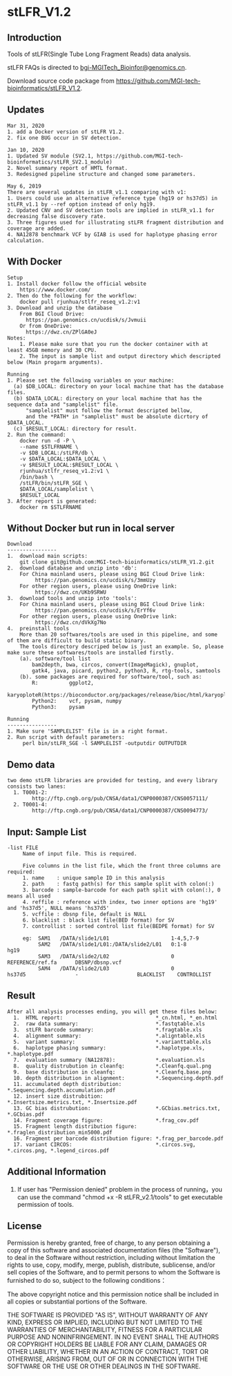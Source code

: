 # stLFR_V1.2

Introduction
----------------
Tools of stLFR(Single Tube Long Fragment Reads) data analysis.

stLFR FAQs is directed to bgi-MGITech_Bioinfor@genomics.cn.

Download source code package from https://github.com/MGI-tech-bioinformatics/stLFR_V1.2.

Updates 
----------------
    Mar 31, 2020
    1. add a Docker version of stLFR V1.2.
    2. fix one BUG occur in SV detection.

    Jan 10, 2020
    1. Updated SV module (SV2.1, https://github.com/MGI-tech-bioinformatics/stLFR_SV2.1_module)
    2. Novel summary report of HMTL format.
    3. Redesigned pipeline structure and changed some parameters.

    May 6, 2019
    There are several updates in stLFR_v1.1 comparing with v1:
    1. Users could use an alternative reference type (hg19 or hs37d5) in stLFR_v1.1 by --ref option instead of only hg19.
    2. Updated CNV and SV detection tools are implied in stLFR_v1.1 for decreasing false discovery rate.
    3. Three figures used for illustrating stLFR fragment distribution and coverage are added.
    4. NA12878 benchmark VCF by GIAB is used for haplotype phasing error calculation.

With Docker
----------------
    Setup
    1. Install docker follow the official website
        https://www.docker.com/
    2. Then do the following for the workflow:
        docker pull rjunhua/stlfr_reseq_v1.2:v1
    3. Download and unzip the database
        From BGI Cloud Drive:
          https://pan.genomics.cn/ucdisk/s/Jvmuii
        Or from OneDrive:
          https://dwz.cn/ZPlGA0eJ
    Notes:
        1. Please make sure that you run the docker container with at least 45GB memory and 30 CPU.
        2. The input is sample list and output directory which descripted below (Main progarm arguments).    
    
    Running
    1. Please set the following variables on your machine:
      (a) $DB_LOCAL: directory on your local machine that has the database files.
      (b) $DATA_LOCAL: directory on your local machine that has the sequence data and "samplelist" file.
          "samplelist" must follow the format descripted bellow,
          and the *PATH* in "samplelist" must be absolute dicrtory of $DATA_LOCAL.
      (c) $RESULT_LOCAL: directory for result.
    2. Run the command:
        docker run -d -P \
        --name $STLFRNAME \
        -v $DB_LOCAL:/stLFR/db \
        -v $DATA_LOCAL:$DATA_LOCAL \
        -v $RESULT_LOCAL:$RESULT_LOCAL \
        rjunhua/stlfr_reseq_v1.2:v1 \
        /bin/bash \
        /stLFR/bin/stLFR_SGE \
        $DATA_LOCAL/samplelist \
        $RESULT_LOCAL
    3. After report is generated:
        docker rm $STLFRNAME

Without Docker but run in local server
----------------

    Download
    ----------------
    1.  download main scripts:
        git clone git@github.com:MGI-tech-bioinformatics/stLFR_V1.2.git
    2.  download database and unzip into 'db':
        For China mainland users, please using BGI Cloud Drive link:
             https://pan.genomics.cn/ucdisk/s/3mmUzy
        For other region users, please using OneDrive link:
             https://dwz.cn/UKb9SRWU
    3.  download tools and unzip into 'tools':
        For China mainland users, please using BGI Cloud Drive link:
             https://pan.genomics.cn/ucdisk/s/ErYf6v
        For other region users, please using OneDrive link:
             https://dwz.cn/dVkXg7No
    4.  preinstall tools
        More than 20 softwares/tools are used in this pipeline, and some of them are difficult to build static binary.
        The tools directory descriped below is just an example. So, please make sure these softwares/tools are installed firstly.
        (a). software/tool list
            bam2depth, bwa, circos, convert(ImageMagick), gnuplot,
            gatk4, java, picard, python2, python3, R, rtg-tools, samtools
        (b). some packages are required for software/tool, such as:
            R:          ggplot2,
                        karyoploteR(https://bioconductor.org/packages/release/bioc/html/karyoploteR.html)
            Python2:    vcf, pysam, numpy
            Python3:    pysam

    Running
    ----------------
    1. Make sure 'SAMPLELIST' file is in a right format.
    2. Run script with default parameters:
         perl bin/stLFR_SGE -l SAMPLELIST -outputdir OUTPUTDIR

Demo data
----------------
    two demo stLFR libraries are provided for testing, and every library consists two lanes:
      1. T0001-2:
            http://ftp.cngb.org/pub/CNSA/data1/CNP0000387/CNS0057111/
      2. T0001-4:
            http://ftp.cngb.org/pub/CNSA/data1/CNP0000387/CNS0094773/

Input: Sample List
----------------
    -list FILE
         Name of input file. This is required.

         Five columns in the list file, which the front three columns are required:
         1. name    : unique sample ID in this analysis
         2. path    : fastq path(s) for this sample split with colon(:)
         3. barcode : sample-barcode for each path split with colon(:), 0 means all used
         4. reffile : reference with index, two inner options are 'hg19' and 'hs37d5', NULL means 'hs37d5'
         5. vcffile : dbsnp file, default is NULL
         6. blacklist : black list file(BED format) for SV
         7. controllist : sorted control list file(BEDPE format) for SV

         eg:  SAM1   /DATA/slide1/L01                    1-4,5,7-9
              SAM2   /DATA/slide1/L01:/DATA/slide2/L01   0:1-8         hg19
              SAM3   /DATA/slide2/L02                    0             REFERENCE/ref.fa      DBSNP/dbsnp.vcf
              SAM4   /DATA/slide2/L03                    0             hs37d5                -                   BLACKLIST    CONTROLLIST

Result
----------------
    After all analysis processes ending, you will get these files below:
      1.  HTML report:                              *_cn.html, *_en.html
      2.  raw data summary:                         *.fastqtable.xls
      3.  stLFR barcode summary:                    *.fragtable.xls
      4.  alignment summary:                        *.aligntable.xls
      5.  variant summary:                          *.varianttable.xls
      6.  haplotype phasing summary:                *.haplotype.xls, *.haplotype.pdf
      7.  evaluation summary (NA12878):             *.evaluation.xls
      8.  quality distrubution in cleanfq:          *.Cleanfq.qual.png
      9.  base distribution in cleanfq:             *.Cleanfq.base.png
      10. depth distribution in alignment:          *.Sequencing.depth.pdf
      11. accumulated depth distribution:           *.Sequencing.depth.accumulation.pdf
      12. insert size distrubition:                 *.Insertsize.metrics.txt, *.Insertsize.pdf
      13. GC bias distrubution:                     *.GCbias.metrics.txt, *.GCbias.pdf
      14. Fragment coverage figure:                 *.frag_cov.pdf
      15. Fragment length distribution figure:      *.fraglen_distribution_min5000.pdf
      16. Fragment per barcode distribution figure: *.frag_per_barcode.pdf
      17. variant CIRCOS:                           *.circos.svg, *.circos.png, *.legend_circos.pdf

Additional Information
----------------
1. If user has "Permission denied" problem in the process of running，you can use the command "chmod +x -R stLFR_v2.1/tools" to get executable permission of tools.

License
----------------
Permission is hereby granted, free of charge, to any person obtaining a copy of this software and associated documentation files (the "Software"), to deal in the Software without restriction, including without limitation the rights to use, copy, modify, merge, publish, distribute, sublicense, and/or sell copies of the Software, and to permit persons to whom the Software is furnished to do so, subject to the following conditions： 
  
The above copyright notice and this permission notice shall be included in all copies or substantial portions of the Software.
  
THE SOFTWARE IS PROVIDED "AS IS", WITHOUT WARRANTY OF ANY KIND, EXPRESS OR IMPLIED, INCLUDING BUT NOT LIMITED TO THE WARRANTIES OF MERCHANTABILITY, FITNESS FOR A PARTICULAR PURPOSE AND NONINFRINGEMENT. IN NO EVENT SHALL THE AUTHORS OR COPYRIGHT HOLDERS BE LIABLE FOR ANY CLAIM, DAMAGES OR OTHER LIABILITY, WHETHER IN AN ACTION OF CONTRACT, TORT OR OTHERWISE, ARISING FROM, OUT OF OR IN CONNECTION WITH THE SOFTWARE OR THE USE OR OTHER DEALINGS IN THE SOFTWARE.
